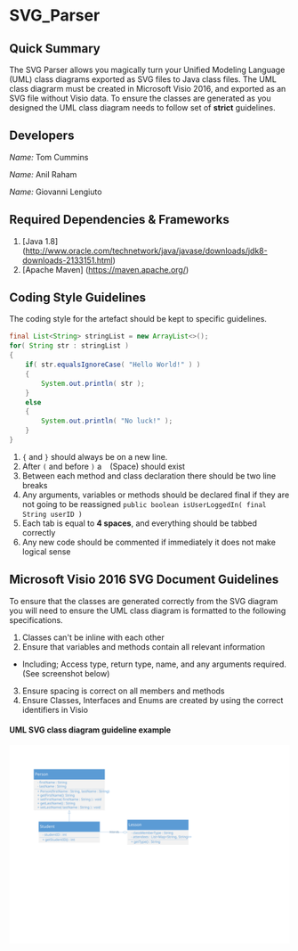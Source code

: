 # SVG_Parser

## Quick Summary
The SVG Parser allows you magically turn your Unified Modeling Language (UML) class diagrams exported as SVG files to Java class files. The UML class diagrarm must be created in Microsoft Visio 2016, and exported as an SVG file without Visio data.  To ensure the classes are generated as you designed the UML class diagram needs to follow set of **strict** guidelines.

## Developers
_Name:_ Tom Cummins

_Name:_ Anil Raham

_Name:_ Giovanni Lengiuto

## Required Dependencies & Frameworks
1. [Java 1.8] (http://www.oracle.com/technetwork/java/javase/downloads/jdk8-downloads-2133151.html)
2. [Apache Maven] (https://maven.apache.org/)

## Coding Style Guidelines
The coding style for the artefact should be kept to specific guidelines.
```java
final List<String> stringList = new ArrayList<>();
for( String str : stringList )
{
    if( str.equalsIgnoreCase( "Hello World!" ) )
    {
        System.out.println( str );
    }
    else
    {
        System.out.println( "No luck!" );
    }
}
```

1. `{` and `}` should always be on a new line.
2. After `(` and before `)` a ` ` (Space) should exist 
3. Between each method and class declaration there should be two line breaks
4. Any arguments, variables or methods should be declared final if they are not going to be reassigned 
`public boolean isUserLoggedIn( final String userID )`
5. Each tab is equal to **4 spaces**, and everything should be tabbed correctly
6. Any new code should be commented if immediately it does not make logical sense

## Microsoft Visio 2016 SVG Document Guidelines
To ensure that the classes are generated correctly from the SVG diagram you will need to ensure the UML class diagram is formatted to the following specifications.

1. Classes can't be inline with each other
2. Ensure that variables and methods contain all relevant information
  * Including; Access type, return type, name, and any arguments required. (See screenshot below)
3. Ensure spacing is correct on all members and methods
4. Ensure Classes, Interfaces and Enums are created by using the correct identifiers in Visio

#### UML SVG class diagram guideline example
![alt text](https://github.com/Cumminsc9/SVG_Parser/blob/master/src/main/resources/svgDiagrams/PersonStudentLesson.svg "Person Student Lesson UML Class Diagram")

